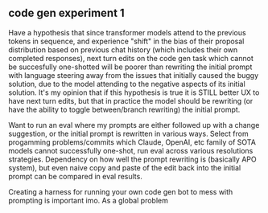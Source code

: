 ## code gen experiment 1

Have a hypothesis that since transformer models attend to the previous tokens in sequence, and experience "shift" in the bias of their proposal distribution based on previous chat history (which includes their own completed responses), next turn edits on the code gen task which cannot be succesfully one-shotted will be poorer than rewriting the initial prompt with language steering away from the issues that initially caused the buggy solution, due to the model attending to the negative aspects of its initial solution. It's my opinion that if this hypothesis is true it is STILL better UX to have next turn edits, but that in practice the model should be rewriting (or have the ability to toggle between/branch rewriting) the initial prompt.

Want to run an eval where my prompts are either followed up with a change suggestion, or the initial prompt is rewritten in various ways. Select from progamming problems/commits which Claude, OpenAI, etc family of SOTA models cannot successfully one-shot, run eval across various resolutions strategies. Dependency on how well the prompt rewriting is (basically APO system), but even naive copy and paste of the edit back into the initial prompt can be compared in eval results.

Creating a harness for running your own code gen bot to mess with prompting is important imo.
As a global problem